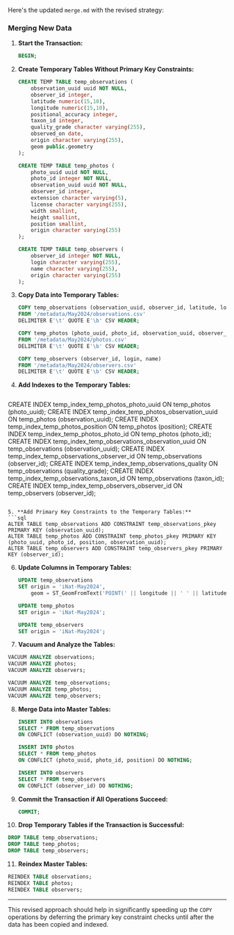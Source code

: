 Here's the updated `merge.md` with the revised strategy:

### Merging New Data

1. **Start the Transaction:**
   ```sql
   BEGIN;
   ```

2. **Create Temporary Tables Without Primary Key Constraints:**
   ```sql
   CREATE TEMP TABLE temp_observations (
       observation_uuid uuid NOT NULL,
       observer_id integer,
       latitude numeric(15,10),
       longitude numeric(15,10),
       positional_accuracy integer,
       taxon_id integer,
       quality_grade character varying(255),
       observed_on date,
       origin character varying(255),
       geom public.geometry
   );

   CREATE TEMP TABLE temp_photos (
       photo_uuid uuid NOT NULL,
       photo_id integer NOT NULL,
       observation_uuid uuid NOT NULL,
       observer_id integer,
       extension character varying(5),
       license character varying(255),
       width smallint,
       height smallint,
       position smallint,
       origin character varying(255)
   );

   CREATE TEMP TABLE temp_observers (
       observer_id integer NOT NULL,
       login character varying(255),
       name character varying(255),
       origin character varying(255)
   );
   ```

3. **Copy Data into Temporary Tables:**
   ```sql
   COPY temp_observations (observation_uuid, observer_id, latitude, longitude, positional_accuracy, taxon_id, quality_grade, observed_on)
   FROM '/metadata/May2024/observations.csv'
   DELIMITER E'\t' QUOTE E'\b' CSV HEADER;

   COPY temp_photos (photo_uuid, photo_id, observation_uuid, observer_id, extension, license, width, height, position)
   FROM '/metadata/May2024/photos.csv'
   DELIMITER E'\t' QUOTE E'\b' CSV HEADER;

   COPY temp_observers (observer_id, login, name)
   FROM '/metadata/May2024/observers.csv'
   DELIMITER E'\t' QUOTE E'\b' CSV HEADER;
   ```

4. **Add Indexes to the Temporary Tables:**
   ```sql
CREATE INDEX temp_index_temp_photos_photo_uuid ON temp_photos (photo_uuid);
CREATE INDEX temp_index_temp_photos_observation_uuid ON temp_photos (observation_uuid);
CREATE INDEX temp_index_temp_photos_position ON temp_photos (position);
CREATE INDEX temp_index_temp_photos_photo_id ON temp_photos (photo_id);
CREATE INDEX temp_index_temp_observations_observation_uuid ON temp_observations (observation_uuid);
CREATE INDEX temp_index_temp_observations_observer_id ON temp_observations (observer_id);
CREATE INDEX temp_index_temp_observations_quality ON temp_observations (quality_grade);
CREATE INDEX temp_index_temp_observations_taxon_id ON temp_observations (taxon_id);
CREATE INDEX temp_index_temp_observers_observer_id ON temp_observers (observer_id);
   ```

5. **Add Primary Key Constraints to the Temporary Tables:**
   ```sql
   ALTER TABLE temp_observations ADD CONSTRAINT temp_observations_pkey PRIMARY KEY (observation_uuid);
   ALTER TABLE temp_photos ADD CONSTRAINT temp_photos_pkey PRIMARY KEY (photo_uuid, photo_id, position, observation_uuid);
   ALTER TABLE temp_observers ADD CONSTRAINT temp_observers_pkey PRIMARY KEY (observer_id);
   ```

6. **Update Columns in Temporary Tables:**
   ```sql
   UPDATE temp_observations
   SET origin = 'iNat-May2024',
       geom = ST_GeomFromText('POINT(' || longitude || ' ' || latitude || ')', 4326);

   UPDATE temp_photos
   SET origin = 'iNat-May2024';

   UPDATE temp_observers
   SET origin = 'iNat-May2024';
   ```

7. **Vacuum and Analyze the Tables:**
```sql
VACUUM ANALYZE observations;
VACUUM ANALYZE photos;
VACUUM ANALYZE observers;

VACUUM ANALYZE temp_observations;
VACUUM ANALYZE temp_photos;
VACUUM ANALYZE temp_observers;
```

8. **Merge Data into Master Tables:**
   ```sql
   INSERT INTO observations
   SELECT * FROM temp_observations
   ON CONFLICT (observation_uuid) DO NOTHING;

   INSERT INTO photos
   SELECT * FROM temp_photos
   ON CONFLICT (photo_uuid, photo_id, position) DO NOTHING;

   INSERT INTO observers
   SELECT * FROM temp_observers
   ON CONFLICT (observer_id) DO NOTHING;
   ```

9. **Commit the Transaction if All Operations Succeed:**
   ```sql
   COMMIT;
   ```

10. **Drop Temporary Tables if the Transaction is Successful:**
   ```sql
   DROP TABLE temp_observations;
   DROP TABLE temp_photos;
   DROP TABLE temp_observers;
   ```

11. **Reindex Master Tables:**
   ```sql
   REINDEX TABLE observations;
   REINDEX TABLE photos;
   REINDEX TABLE observers;
   ```

---

This revised approach should help in significantly speeding up the `COPY` operations by deferring the primary key constraint checks until after the data has been copied and indexed.